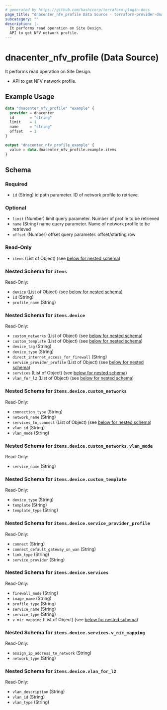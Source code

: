 ```yaml
---
# generated by https://github.com/hashicorp/terraform-plugin-docs
page_title: "dnacenter_nfv_profile Data Source - terraform-provider-dnacenter"
subcategory: ""
description: |-
  It performs read operation on Site Design.
  API to get NFV network profile.
---
```


# dnacenter_nfv_profile (Data Source)

It performs read operation on Site Design.

- API to get NFV network profile.

## Example Usage

```terraform
data "dnacenter_nfv_profile" "example" {
  provider = dnacenter
  id       = "string"
  limit    = 1
  name     = "string"
  offset   = 1
}

output "dnacenter_nfv_profile_example" {
  value = data.dnacenter_nfv_profile.example.items
}
```

<!-- schema generated by tfplugindocs -->
## Schema

### Required

- `id` (String) id path parameter. ID of network profile to retrieve.

### Optional

- `limit` (Number) limit query parameter. Number of profile to be retrieved
- `name` (String) name query parameter. Name of network profile to be retrieved
- `offset` (Number) offset query parameter. offset/starting row

### Read-Only

- `items` (List of Object) (see [below for nested schema](#nestedatt--items))

<a id="nestedatt--items"></a>
### Nested Schema for `items`

Read-Only:

- `device` (List of Object) (see [below for nested schema](#nestedobjatt--items--device))
- `id` (String)
- `profile_name` (String)

<a id="nestedobjatt--items--device"></a>
### Nested Schema for `items.device`

Read-Only:

- `custom_networks` (List of Object) (see [below for nested schema](#nestedobjatt--items--device--custom_networks))
- `custom_template` (List of Object) (see [below for nested schema](#nestedobjatt--items--device--custom_template))
- `device_tag` (String)
- `device_type` (String)
- `direct_internet_access_for_firewall` (String)
- `service_provider_profile` (List of Object) (see [below for nested schema](#nestedobjatt--items--device--service_provider_profile))
- `services` (List of Object) (see [below for nested schema](#nestedobjatt--items--device--services))
- `vlan_for_l2` (List of Object) (see [below for nested schema](#nestedobjatt--items--device--vlan_for_l2))

<a id="nestedobjatt--items--device--custom_networks"></a>
### Nested Schema for `items.device.custom_networks`

Read-Only:

- `connection_type` (String)
- `network_name` (String)
- `services_to_connect` (List of Object) (see [below for nested schema](#nestedobjatt--items--device--custom_networks--services_to_connect))
- `vlan_id` (String)
- `vlan_mode` (String)

<a id="nestedobjatt--items--device--custom_networks--services_to_connect"></a>
### Nested Schema for `items.device.custom_networks.vlan_mode`

Read-Only:

- `service_name` (String)



<a id="nestedobjatt--items--device--custom_template"></a>
### Nested Schema for `items.device.custom_template`

Read-Only:

- `device_type` (String)
- `template` (String)
- `template_type` (String)


<a id="nestedobjatt--items--device--service_provider_profile"></a>
### Nested Schema for `items.device.service_provider_profile`

Read-Only:

- `connect` (String)
- `connect_default_gateway_on_wan` (String)
- `link_type` (String)
- `service_provider` (String)


<a id="nestedobjatt--items--device--services"></a>
### Nested Schema for `items.device.services`

Read-Only:

- `firewall_mode` (String)
- `image_name` (String)
- `profile_type` (String)
- `service_name` (String)
- `service_type` (String)
- `v_nic_mapping` (List of Object) (see [below for nested schema](#nestedobjatt--items--device--services--v_nic_mapping))

<a id="nestedobjatt--items--device--services--v_nic_mapping"></a>
### Nested Schema for `items.device.services.v_nic_mapping`

Read-Only:

- `assign_ip_address_to_network` (String)
- `network_type` (String)



<a id="nestedobjatt--items--device--vlan_for_l2"></a>
### Nested Schema for `items.device.vlan_for_l2`

Read-Only:

- `vlan_description` (String)
- `vlan_id` (String)
- `vlan_type` (String)


